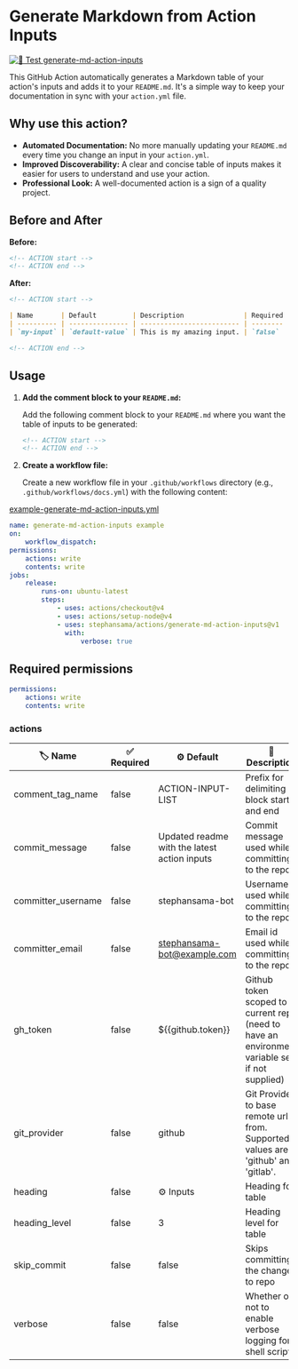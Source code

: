 # Generate Markdown from Action Inputs

[![🧪 Test generate-md-action-inputs](https://github.com/stephansama/actions/actions/workflows/test-generate-md-action-input.yml/badge.svg)](https://github.com/stephansama/actions/actions/workflows/test-generate-md-action-input.yml)

This GitHub Action automatically generates a Markdown table of your action's inputs and adds it to your `README.md`. It's a simple way to keep your documentation in sync with your `action.yml` file.

## Why use this action?

- **Automated Documentation:** No more manually updating your `README.md` every time you change an input in your `action.yml`.
- **Improved Discoverability:** A clear and concise table of inputs makes it easier for users to understand and use your action.
- **Professional Look:** A well-documented action is a sign of a quality project.

## Before and After

**Before:**

```markdown
<!-- ACTION start -->
<!-- ACTION end -->
```

**After:**

```markdown
<!-- ACTION start -->

| Name       | Default         | Description               | Required |
| ---------- | --------------- | ------------------------- | -------- |
| `my-input` | `default-value` | This is my amazing input. | `false`  |

<!-- ACTION end -->
```

## Usage

1. **Add the comment block to your `README.md`:**

    Add the following comment block to your `README.md` where you want the table of inputs to be generated:

    ```markdown
    <!-- ACTION start -->
    <!-- ACTION end -->
    ```

2. **Create a workflow file:**

    Create a new workflow file in your `.github/workflows` directory (e.g., `.github/workflows/docs.yml`) with the following content:

[example-generate-md-action-inputs.yml](../.github/workflows/examples/example-generate-md-action-inputs.yml)

```yaml
name: generate-md-action-inputs example
on:
    workflow_dispatch:
permissions:
    actions: write
    contents: write
jobs:
    release:
        runs-on: ubuntu-latest
        steps:
            - uses: actions/checkout@v4
            - uses: actions/setup-node@v4
            - uses: stephansama/actions/generate-md-action-inputs@v1
              with:
                  verbose: true
```

## Required permissions

```yaml
permissions:
    actions: write
    contents: write
```

<!-- ACTION start -->

### actions

| 🏷️ Name            | ✅ Required | ⚙️ Default                                   | 📝 Description                                                                                 |
| ------------------ | ----------- | -------------------------------------------- | ---------------------------------------------------------------------------------------------- |
| comment_tag_name   | false       | ACTION-INPUT-LIST                            | Prefix for delimiting block start and end                                                      |
| commit_message     | false       | Updated readme with the latest action inputs | Commit message used while committing to the repo                                               |
| committer_username | false       | stephansama-bot                              | Username used while committing to the repo                                                     |
| committer_email    | false       | stephansama-bot@example.com                  | Email id used while committing to the repo                                                     |
| gh_token           | false       | ${{github.token}}                            | Github token scoped to current repo (need to have an environment variable set if not supplied) |
| git_provider       | false       | github                                       | Git Provider to base remote urls from. Supported values are 'github' and 'gitlab'.             |
| heading            | false       | ⚙️ Inputs                                    | Heading for table                                                                              |
| heading_level      | false       | 3                                            | Heading level for table                                                                        |
| skip_commit        | false       | false                                        | Skips committing the changes to repo                                                           |
| verbose            | false       | false                                        | Whether or not to enable verbose logging for shell scripts                                     |

<!-- ACTION end -->
